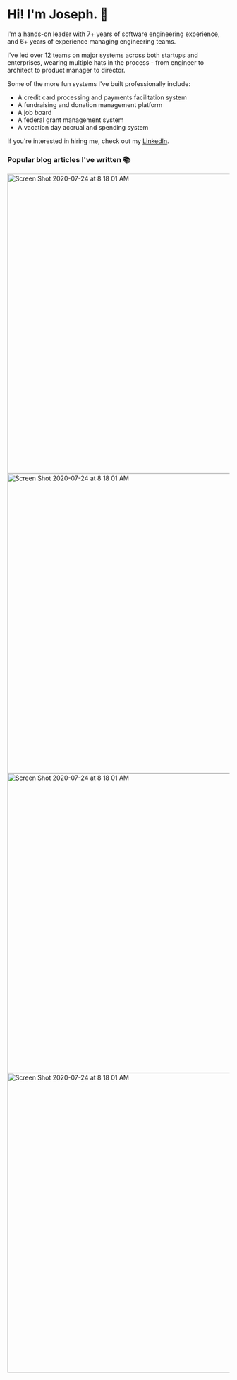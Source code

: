# Hi! I'm Joseph. :wave:

I'm a hands-on leader with 7+ years of software engineering experience, and 6+ years of experience managing engineering teams.

I've led over 12 teams on major systems across both startups and enterprises, wearing multiple hats in the process - from engineer to architect to product manager to director.

Some of the more fun systems I've built professionally include:
* A credit card processing and payments facilitation system
* A fundraising and donation management platform
* A job board
* A federal grant management system
* A vacation day accrual and spending system

If you're interested in hiring me, check out my [LinkedIn](https://www.linkedin.com/in/jgefroh/).

### Popular blog articles I've written :books:

<a href="https://medium.com/@jgefroh/how-to-communicate-effectively-as-a-leader-ad49d3f081cc">
<img width="680" alt="Screen Shot 2020-07-24 at 8 18 01 AM" src="https://user-images.githubusercontent.com/1077095/88407416-efc1f900-cd86-11ea-878d-c9de68766a98.png">
</a>

<a href="https://medium.com/@jgefroh/a-guide-to-using-nginx-for-static-websites-d96a9d034940">
<img width="680" alt="Screen Shot 2020-07-24 at 8 18 01 AM" src="https://user-images.githubusercontent.com/1077095/88407470-02d4c900-cd87-11ea-9a09-c923ac9de4f4.png">
</a>

<a href="https://medium.com/@jgefroh/software-architecture-image-uploading-67997101a034">
<img width="680" alt="Screen Shot 2020-07-24 at 8 18 01 AM" src="https://user-images.githubusercontent.com/1077095/88407517-12541200-cd87-11ea-8234-467ae52de832.png">
</a>


<a href="https://medium.com/@jgefroh/how-i-scaled-a-software-systems-performance-by-35-000-6dacd63732df">
<img width="680" alt="Screen Shot 2020-07-24 at 8 18 01 AM" src="https://user-images.githubusercontent.com/1077095/88407547-1b44e380-cd87-11ea-9c7d-b1e68dcf23b5.png">
</a>
